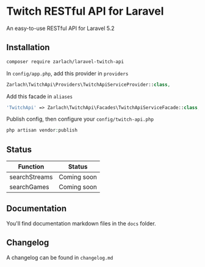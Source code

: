 # Twitch RESTful API for Laravel

An easy-to-use RESTful API for Laravel 5.2

## Installation

```bash
composer require zarlach/laravel-twitch-api
```

In ```config/app.php```, add this provider in ```providers```

```php
Zarlach\TwitchApi\Providers\TwitchApiServiceProvider::class,
```

Add this facade in ```aliases```

```php
'TwitchApi' => Zarlach\TwitchApi\Facades\TwitchApiServiceFacade::class,
```

Publish config, then configure your ```config/twitch-api.php```

```php
php artisan vendor:publish
```

## Status

| Function | Status |
| -------- | ----------- |
| searchStreams | Coming soon |
| searchGames | Coming soon |

## Documentation

You'll find documentation markdown files in the ```docs``` folder.

## Changelog

A changelog can be found in ```changelog.md```
